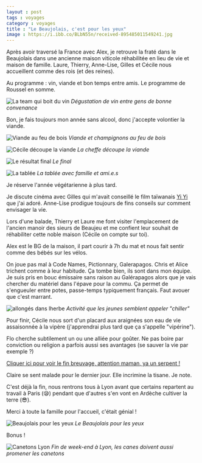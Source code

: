 ```yaml
--- 
layout : post 
tags : voyages 
category : voyages 
title : "Le Beaujolais, c'est pour les yeux"
image : https://i.ibb.co/BLbN55n/received-895485011549241.jpg
--- 
```


Après avoir traversé la France avec Alex, je retrouve la fraté dans le Beaujolais dans une ancienne maison viticole réhabilitée en lieu de vie et maison de famille. Laure, Thierry, Anne-Lise, Gilles et Cécile nous accueillent comme des rois (et des reines).

Au programme : vin, viande et bon temps entre amis. Le programme de Roussel en somme. 

<!--more-->

![La team qui boit du vin](https://i.ibb.co/7Gb5Tdz/IMG-20230519-174831-sn-OSexk-A2m.jpg)
_Dégustation de vin entre gens de bonne convenance_ 

Bon, je fais toujours mon année sans alcool, donc j'accepte volontier la viande. 

![Viande au feu de bois](https://i.ibb.co/8xSPz1D/received-791603009203321.jpg)
_Viande et champignons au feu de bois_ 

![Cécile découpe la viande](https://i.ibb.co/zRmC3jx/received-2518796014950952.jpg)
_La cheffe découpe la viande_

![Le résultat final](https://i.ibb.co/wBYY2NS/IMG-20230520-143616-Xleo-Mhgu8-D.jpg)
_Le final_ 

![La tablée](https://i.ibb.co/YLHNYVG/received-935094497710209.jpg)
_La tablée avec famille et ami.e.s_ 

Je réserve l'année végétarienne à plus tard. 

Je discute cinéma avec Gilles qui m'avait conseillé le film taïwanais [Yi Yi](https://www.allocine.fr/film/fichefilm_gen_cfilm=25300.html) que j'ai adoré. Anne-Lise prodigue toujours de fins conseils sur comment envisager la vie. 


Lors d'une balade, Thierry et Laure me font visiter l'emplacement de l'ancien manoir des sieurs de Beaujeu et me confient leur souhait de réhabiliter cette noble maison (Cécile on compte sur toi).

Alex est le BG de la maison, il part courir à 7h du mat et nous fait sentir comme des bébés sur les vélos. 

On joue pas mal à Code Names, Pictionnary, Galerapagos. Chris et Alice trichent comme à leur habitude. Ça tombe bien, ils sont dans mon équipe. Je suis pris en bouc émissaire sans raison au Galérapagos alors que je vais chercher du matériel dans l'épave pour la commu. 
Ça permet de s'engueuler entre potes, passe-temps typiquement français. Faut avouer que c'est marrant. 

![allongés dans lherbe](https://i.ibb.co/fYs4VjT/received-6169724419780571.jpg)
_Activité que les jeunes semblent appeler "chiller"_ 

Pour finir, Cécile nous sort d'un placard aux araignées son eau de vie assaisonnée à la vipère (j'apprendrai plus tard que ça s'appelle "vipérine").

Flo cherche subtilement un ou une alliée pour goûter. Ne pas boire par conviction ou religion a parfois aussi ses avantages (se sauver la vie par exemple ?)

[Cliquer ici pour voir le fin breuvage, attention maman, ya un serpent !](https://i.ibb.co/ccxWCbG/IMG-20230521-161036-Vbsu-H97-D6v.jpg)

Claire se sent malade pour le dernier jour. Elle incrimine la tisane. Je note. 


C'est déjà la fin, nous rentrons tous à Lyon avant que certains repartent au travail à Paris (😪) pendant que d'autres s'en vont en Ardèche cultiver la terre (😎).

Merci à toute la famille pour l'accueil, c'était génial ! 

![Beaujolais pour les yeux](https://i.ibb.co/BLbN55n/received-895485011549241.jpg)
_Le Beaujolais pour les yeux_ 

Bonus !

![Canetons Lyon](https://i.ibb.co/3RDPmr8/IMG-20230521-194321-k-PR7uoy65-C.jpg)
_Fin de week-end à Lyon, les canes doivent aussi promener les canetons_
